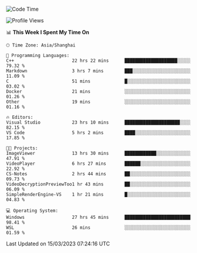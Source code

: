 <!--START_SECTION:waka-->
![Code Time](http://img.shields.io/badge/Code%20Time-770%20hrs%2018%20mins-blue)

![Profile Views](http://img.shields.io/badge/Profile%20Views-3-blue)

📊 **This Week I Spent My Time On** 

```text
🕑︎ Time Zone: Asia/Shanghai

💬 Programming Languages: 
C++                      22 hrs 22 mins      ████████████████████░░░░░   79.32 % 
Markdown                 3 hrs 7 mins        ███░░░░░░░░░░░░░░░░░░░░░░   11.09 % 
C                        51 mins             █░░░░░░░░░░░░░░░░░░░░░░░░   03.02 % 
Docker                   21 mins             ░░░░░░░░░░░░░░░░░░░░░░░░░   01.26 % 
Other                    19 mins             ░░░░░░░░░░░░░░░░░░░░░░░░░   01.16 % 

🔥 Editors: 
Visual Studio            23 hrs 10 mins      █████████████████████░░░░   82.15 % 
VS Code                  5 hrs 2 mins        ████░░░░░░░░░░░░░░░░░░░░░   17.85 % 

🐱‍💻 Projects: 
ImageViewer              13 hrs 30 mins      ████████████░░░░░░░░░░░░░   47.91 % 
VideoPlayer              6 hrs 27 mins       ██████░░░░░░░░░░░░░░░░░░░   22.92 % 
CS-Notes                 2 hrs 44 mins       ██░░░░░░░░░░░░░░░░░░░░░░░   09.73 % 
VideoDecryptionPreviewToo1 hr 43 mins        ██░░░░░░░░░░░░░░░░░░░░░░░   06.09 % 
SimpleRenderEngine-VS    1 hr 21 mins        █░░░░░░░░░░░░░░░░░░░░░░░░   04.83 % 

💻 Operating System: 
Windows                  27 hrs 45 mins      █████████████████████████   98.41 % 
WSL                      26 mins             ░░░░░░░░░░░░░░░░░░░░░░░░░   01.59 % 
```


 Last Updated on 15/03/2023 07:24:16 UTC
<!--END_SECTION:waka-->